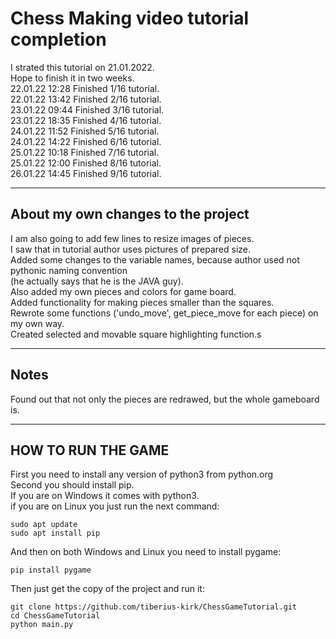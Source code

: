 # Chess Making video tutorial completion   
I strated this tutorial on 21.01.2022.<br>
Hope to finish it in two weeks.<br>
22.01.22 12:28 Finished 1/16 tutorial.<br>
22.01.22 13:42 Finished 2/16 tutorial.<br>
23.01.22 09:44 Finished 3/16 tutorial.<br>
23.01.22 18:35 Finished 4/16 tutorial.<br>
24.01.22 11:52 Finished 5/16 tutorial.<br>
24.01.22 14:22 Finished 6/16 tutorial.<br>
25.01.22 10:18 Finished 7/16 tutorial.<br>
25.01.22 12:00 Finished 8/16 tutorial.<br>
26.01.22 14:45 Finished 9/16 tutorial.

---

## About my own changes to the project
I am also going to add few lines to resize images of pieces.<br>
I saw that in tutorial author uses pictures of prepared size.<br>
Added some changes to the variable names, because author used not pythonic naming convention<br>
(he actually says that he is the JAVA guy).<br>
Also added my own pieces and colors for game board.<br>
Added functionality for making pieces smaller than the squares.<br>
Rewrote some functions ('undo_move', get_piece_move for each piece) on my own way.<br>
Created selected and movable square highlighting function.s

---

## Notes
Found out that not only the pieces are redrawed, but the whole gameboard is.

---

## HOW TO RUN THE GAME
First you need to install any version of python3 from python.org<br>
Second you should install pip.<br>
If you are on Windows it comes with python3.<br>
if you are on Linux you just run the next command:
```
sudo apt update
sudo apt install pip
```
And then on both Windows and Linux you need to install pygame:
```
pip install pygame
```
Then just get the copy of the project and run it:
```
git clone https://github.com/tiberius-kirk/ChessGameTutorial.git
cd ChessGameTutorial
python main.py
```